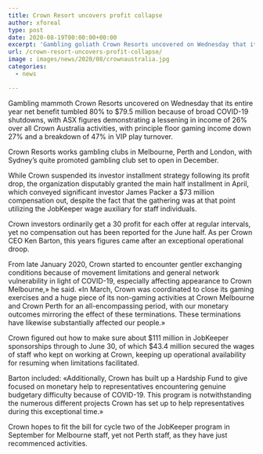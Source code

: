 ```yaml
---
title: Crown Resort uncovers profit collapse
author: xforeal 
type: post
date: 2020-08-19T00:00:00+00:00
excerpt: 'Gambling goliath Crown Resorts uncovered on Wednesday that its entire year net benefit tumbled 80&amp;percnt; to $79 '
url: /crown-resort-uncovers-profit-collapse/
image : images/news/2020/08/crownaustralia.jpg
categories:
  - news

---
```

Gambling mammoth Crown Resorts uncovered on Wednesday that its entire year net benefit tumbled 80&percnt; to $79.5 million because of broad COVID-19 shutdowns, with ASX figures demonstrating a lessening in income of 26&percnt; over all Crown Australia activities, with principle floor gaming income down 27&percnt; and a breakdown of 47&percnt; in VIP play turnover. 

Crown Resorts works gambling clubs in Melbourne, Perth and London, with Sydney&#8217;s quite promoted gambling club set to open in December. 

While Crown suspended its investor installment strategy following its profit drop, the organization disputably granted the main half installment in April, which conveyed significant investor James Packer a $73 million compensation out, despite the fact that the gathering was at that point utilizing the JobKeeper wage auxiliary for staff individuals. 

Crown investors ordinarily get a 30 profit for each offer at regular intervals, yet no compensation out has been reported for the June half. As per Crown CEO Ken Barton, this years figures came after an exceptional operational droop. 

From late January 2020, Crown started to encounter gentler exchanging conditions because of movement limitations and general network vulnerability in light of COVID-19, especially affecting appearance to Crown Melbourne,&#187; he said. &#171;In March, Crown was coordinated to close its gaming exercises and a huge piece of its non-gaming activities at Crown Melbourne and Crown Perth for an all-encompassing period, with our monetary outcomes mirroring the effect of these terminations. These terminations have likewise substantially affected our people.&#187; 

Crown figured out how to make sure about $111 million in JobKeeper sponsorships through to June 30, of which $43.4 million secured the wages of staff who kept on working at Crown, keeping up operational availability for resuming when limitations facilitated. 

Barton included: &#171;Additionally, Crown has built up a Hardship Fund to give focused on monetary help to representatives encountering genuine budgetary difficulty because of COVID-19. This program is notwithstanding the numerous different projects Crown has set up to help representatives during this exceptional time.&#187; 

Crown hopes to fit the bill for cycle two of the JobKeeper program in September for Melbourne staff, yet not Perth staff, as they have just recommenced activities.